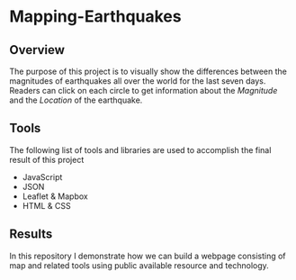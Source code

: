 # Mapping-Earthquakes

## Overview

The purpose of this project is to visually show the differences between the magnitudes of earthquakes all over the world for the last seven days. Readers can click on each circle to get information about the *Magnitude* and the *Location* of the earthquake.

## Tools

The following list of tools and libraries are used to accomplish the final result of this project

- JavaScript
- JSON
- Leaflet & Mapbox
- HTML & CSS

## Results

In this repository I demonstrate how we can build a webpage consisting of map and related tools using public available resource and technology.


